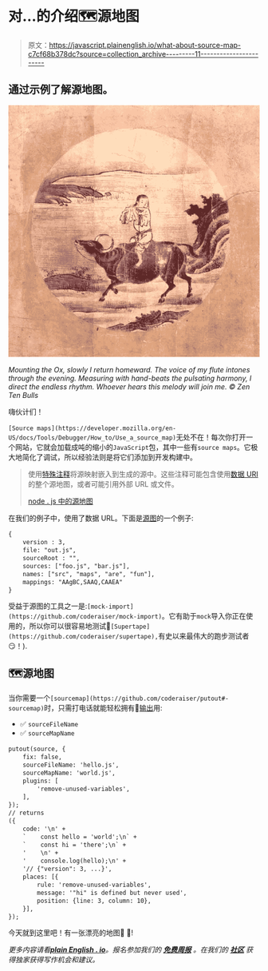 # 对…的介绍🗺源地图

> 原文：<https://javascript.plainenglish.io/what-about-source-map-c7cf68b378dc?source=collection_archive---------11----------------------->

## 通过示例了解源地图。

![](img/31800e80a2b41d715125b268ef59f4a8.png)

*Mounting the Ox, slowly
I return homeward.
The voice of my flute intones
through the evening.
Measuring with hand-beats
the pulsating harmony,
I direct the endless rhythm.
Whoever hears this melody
will join me.
© Zen Ten Bulls*

嗨伙计们！

`[Source maps](https://developer.mozilla.org/en-US/docs/Tools/Debugger/How_to/Use_a_source_map)`无处不在！每次你打开一个网站，它就会加载成吨的缩小的`JavaScript`包，其中一些有`source maps`。它极大地简化了调试，所以经验法则是将它们添加到开发构建中。

> 使用[特殊注释](https://sourcemaps.info/spec.html#h.lmz475t4mvbx)将源映射嵌入到生成的源中。这些注释可能包含使用[数据 URI](https://developer.mozilla.org/en-US/docs/Web/HTTP/Basics_of_HTTP/Data_URIs) 的整个源地图，或者可能引用外部 URL 或文件。
> 
> [node . js 中的源地图](https://nodejs.medium.com/source-maps-in-node-js-482872b56116)

在我们的例子中，使用了数据 URL。下面是[源图](https://www.html5rocks.com/en/tutorials/developertools/sourcemaps/)的一个例子:

```
{
    version : 3,
    file: "out.js",
    sourceRoot : "",
    sources: ["foo.js", "bar.js"],
    names: ["src", "maps", "are", "fun"],
    mappings: "AAgBC,SAAQ,CAAEA"
}
```

受益于源图的工具之一是:`[mock-import](https://github.com/coderaiser/mock-import)`。它有助于`mock`导入你正在使用的，所以你可以很容易地测试📼`[Supertape](https://github.com/coderaiser/supertape),`有史以来最伟大的跑步测试者😏！).

## 🗺源地图

当你需要一个`[sourcemap](https://github.com/coderaiser/putout#-sourcemap)`时，只需打电话就能轻松拥有🐊[输出](https://github.com/coderaiser/putout)用:

*   ✅ `sourceFileName`
*   ✅ `sourceMapName`

```
putout(source, {
    fix: false,
    sourceFileName: 'hello.js',
    sourceMapName: 'world.js',
    plugins: [
        'remove-unused-variables',
    ],
});
// returns
({
    code: '\n' +
    `    const hello = 'world';\n` +
    `    const hi = 'there';\n` +
    '    \n' +
    '    console.log(hello);\n' +
    '// {"version": 3, ...}',
    places: [{
        rule: 'remove-unused-variables',
        message: '"hi" is defined but never used',
        position: {line: 3, column: 10},
    }],
});
```

今天就到这里吧！有一张漂亮的地图🦉 🥳!

*更多内容请看*[***plain English . io***](http://plainenglish.io/)*。报名参加我们的* [***免费周报***](http://newsletter.plainenglish.io/) *。在我们的* [***社区***](https://discord.gg/GtDtUAvyhW) *获得独家获得写作机会和建议。*